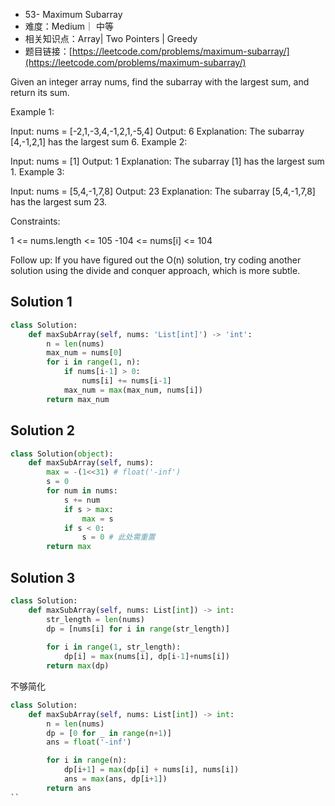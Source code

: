 * 53- Maximum Subarray
* 难度：Medium｜ 中等
* 相关知识点：Array| Two Pointers | Greedy
* 题目链接：[https://leetcode.com/problems/maximum-subarray/](https://leetcode.com/problems/maximum-subarray/)


Given an integer array nums, find the 
subarray
 with the largest sum, and return its sum.

 

Example 1:

Input: nums = [-2,1,-3,4,-1,2,1,-5,4]
Output: 6
Explanation: The subarray [4,-1,2,1] has the largest sum 6.
Example 2:

Input: nums = [1]
Output: 1
Explanation: The subarray [1] has the largest sum 1.
Example 3:

Input: nums = [5,4,-1,7,8]
Output: 23
Explanation: The subarray [5,4,-1,7,8] has the largest sum 23.
 

Constraints:

1 <= nums.length <= 105
-104 <= nums[i] <= 104
 

Follow up: If you have figured out the O(n) solution, try coding another solution using the divide and conquer approach, which is more subtle.

## Solution 1
```python
class Solution:
    def maxSubArray(self, nums: 'List[int]') -> 'int':
        n = len(nums)
        max_num = nums[0]
        for i in range(1, n):
            if nums[i-1] > 0:
                nums[i] += nums[i-1]
            max_num = max(max_num, nums[i])
        return max_num

```
## Solution 2

```python
class Solution(object):
    def maxSubArray(self, nums):
        max = -(1<<31) # float('-inf')
        s = 0
        for num in nums:
            s += num
            if s > max:
                max = s
            if s < 0:
                s = 0 # 此处需重置
        return max

```

## Solution 3
```python
class Solution:
    def maxSubArray(self, nums: List[int]) -> int:
        str_length = len(nums)
        dp = [nums[i] for i in range(str_length)]
        
        for i in range(1, str_length):
            dp[i] = max(nums[i], dp[i-1]+nums[i])
        return max(dp)

```

不够简化
```python
class Solution:
    def maxSubArray(self, nums: List[int]) -> int:
        n = len(nums)
        dp = [0 for _ in range(n+1)]
        ans = float('-inf')

        for i in range(n):
            dp[i+1] = max(dp[i] + nums[i], nums[i])
            ans = max(ans, dp[i+1])
        return ans
``
